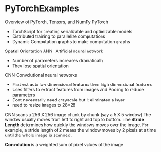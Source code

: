 # PyTorchExamples


<p>

  
Overview of PyTorch, Tensors, and NumPy
PyTorch
* TorchScript for creating serializable and optimizable models
* Distributed training to parallelize computations
* Dynamic Computation graphs to make computation graphs


Spatial Orientation
ANN -Artificial neural network 
* Number of parameters increases dramatically
* They lose spatial orientation

CNN-Convolutional neural networks
* First extracts low dimensional features then high dimensional features
* Uses filters to extract features from images and Pooling to reduce parameters
* Dont necessarily need grayscale but it eliminates a layer
* need to resize images to 28*28

<p>
CNN scans a 256 X 256 image chunk by chunk (say a 5 X 5 window) The window usually moves from left to right and top to bottom. The <b>Stride Length </b> determines how quickly the windows moves over the image. For example, a stride length of 2 means the window moves by 2 pixels at a time until the whole image is scanned.
  </p>
  
  <p>
  <b> Convolution </b> is a weighted sum of pixel values of the image
  </p>
